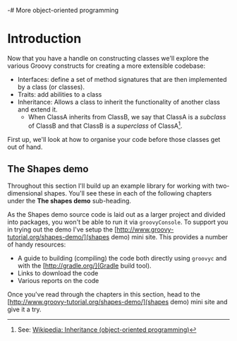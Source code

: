 -# More object-oriented programming

# Introduction

Now that you have a handle on constructing classes we'll explore the various Groovy constructs for creating a more
extensible codebase:

* Interfaces: define a set of method signatures that are then implemented by a class (or classes).
* Traits: add abilities to a class
* Inheritance: Allows a class to inherit the functionality of another class and extend it.
    * When ClassA inherits from ClassB, we say that ClassA is a _subclass_ of ClassB and that ClassB is a _superclass_ of ClassA[^wp].

First up, we'll look at how to organise your code before those classes get out of hand.

[^wp]: See: [Wikipedia: Inheritance (object-oriented programming)](https://en.wikipedia.org/wiki/Inheritance_%28object-oriented_programming%29#Subclasses_and_superclasses)

## The Shapes demo
Throughout this section I'll build up an example library for working with two-dimensional shapes. You'll see these
in each of the following chapters under the __The shapes demo__ sub-heading.

As the Shapes demo source code is laid out as a larger project and divided into packages, you won't be able to run it
via `groovyConsole`.
To support you in trying out the demo I've setup the [http://www.groovy-tutorial.org/shapes-demo/](shapes demo)
mini site. This provides a number of handy resources:

* A guide to building (compiling) the code both directly using `groovyc` and with the [http://gradle.org/](Gradle build tool).
* Links to download the code
* Various reports on the code

Once you've read through the chapters in this section, head to the [http://www.groovy-tutorial.org/shapes-demo/](shapes demo)
 mini site and give it a try.
